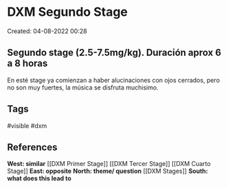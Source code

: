 # DXM Segundo Stage

Created: 04-08-2022 00:28

## <span class="pink">Segundo stage (2.5-7.5mg/kg). Duración aprox 6 a 8 horas</span>
En esté stage ya comienzan a haber alucinaciones con ojos cerrados, pero no son muy fuertes, la música se disfruta muchisimo.

## <span class="orange"> **Tags**</span>
<span class="tag"> #visible</span> <span class="tag"> #dxm</span> 

## <span class="green"> **References**</span>
<span class="blue"> **West: similar** </span>
[[DXM Primer Stage]]
[[DXM Tercer Stage]]
[[DXM Cuarto Stage]]
<span class="blue"> **East: opposite** </span>
<span class="blue"> **North: theme/ question** </span>
[[DXM Stages]]
<span class="blue"> **South: what does this lead to** </span>